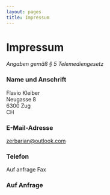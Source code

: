 ```yaml
---
layout: pages
title: Impressum
---
```


# Impressum    
*Angaben gemäß § 5 Telemediengesetz*

### Name und Anschrift
Flavio Kleiber   
Neugasse 8   
6300 Zug   
CH   
### E-Mail-Adresse
zerbarian@outlook.com
### Telefon
Auf anfrage
Fax
### Auf Anfrage